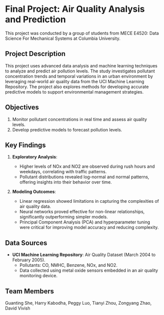 # **Final Project: Air Quality Analysis and Prediction**
This project was conducted by a group of students from MECE E4520: Data Science For Mechanical Systems at Columbia University.

## **Project Description**
This project uses advanced data analysis and machine learning techniques to analyze and predict air pollution levels. The study investigates pollutant concentration trends and temporal variations in an urban environment by leveraging real-world air quality data from the UCI Machine Learning Repository. The project also explores methods for developing accurate predictive models to support environmental management strategies.

## **Objectives**
1. Monitor pollutant concentrations in real time and assess air quality levels.
2. Develop predictive models to forecast pollution levels.

## **Key Findings**
1. **Exploratory Analysis**:
   - Higher levels of NOx and NO2 are observed during rush hours and weekdays, correlating with traffic patterns.
   - Pollutant distributions revealed log-normal and normal patterns, offering insights into their behavior over time.

2. **Modeling Outcomes**:
   - Linear regression showed limitations in capturing the complexities of air quality data.
   - Neural networks proved effective for non-linear relationships, significantly outperforming simpler models.
   - Principal Component Analysis (PCA) and hyperparameter tuning were critical for improving model accuracy and reducing complexity.

## **Data Sources**
- **UCI Machine Learning Repository**: Air Quality Dataset (March 2004 to February 2005).
  - Pollutants: CO, NMHC, Benzene, NOx, and NO2.
  - Data collected using metal oxide sensors embedded in an air quality monitoring device.
 
## **Team Members**   
Guanting She, Harry Kabodha, Peggy Luo, Tianyi Zhou, Zongyang Zhao, David Vivish
